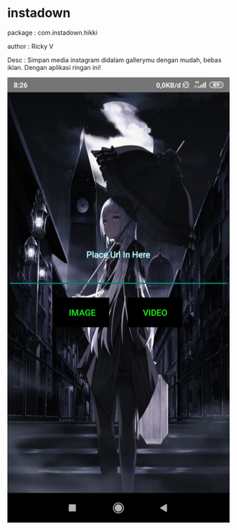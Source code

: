 # instadown
package : com.instadown.hikki

author  : Ricky V

Desc    : Simpan media instagram didalam gallerymu dengan mudah, bebas iklan. Dengan aplikasi ringan ini!

![alt text](https://raw.githubusercontent.com/rickyricko302/instadown/master/maindownload.jpg)
